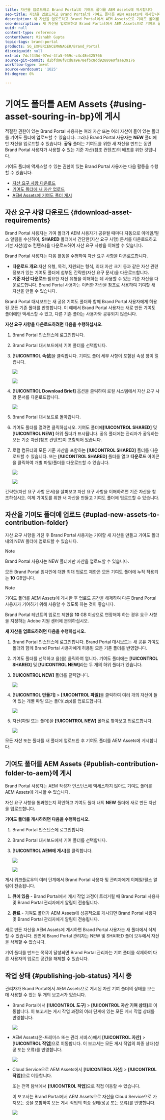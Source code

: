 ```yaml
---
title: 자산을 업로드하고 Brand Portal의 기여도 폴더를 AEM Assets에 게시합니다
seo-title: 자산을 업로드하고 Brand Portal의 기여도 폴더를 AEM Assets에 게시합니다
description: 새 자산을 업로드하고 Brand Portal에서 AEM Assets으로 기여도 폴더를 게시하는 방법에 대한 통찰력을 얻을 수 있습니다.
seo-description: 새 자산을 업로드하고 Brand Portal에서 AEM Assets으로 기여도 폴더를 게시하는 방법에 대한 통찰력을 얻을 수 있습니다.
uuid: null
content-type: reference
contentOwner: Vishabh Gupta
topic-tags: brand-portal
products: SG_EXPERIENCEMANAGER/Brand_Portal
discoiquuid: null
exl-id: 7dcf445d-97ed-4fa5-959c-c4c48e325766
source-git-commit: d2bfd06f8cd8a9e78efbc8dd92880e0faae39176
workflow-type: tm+mt
source-wordcount: '1025'
ht-degree: 0%

---
```


# 기여도 폴더를 AEM Assets {#using-asset-souring-in-bp}에 게시

적절한 권한이 있는 Brand Portal 사용자는 여러 자산 또는 여러 자산이 들어 있는 폴더를 기여도 폴더에 업로드할 수 있습니다. 그러나 Brand Portal 사용자는 **NEW** 폴더에만 자산을 업로드할 수 있습니다. **공유** 폴더는 기여도를 위한 새 자산을 만드는 동안 Brand Portal 사용자가 사용할 수 있는 기준 자산(참조 컨텐츠)의 배포를 위한 것입니다.

기여도 폴더에 액세스할 수 있는 권한이 있는 Brand Portal 사용자는 다음 활동을 수행할 수 있습니다.

* [자산 요구 사항 다운로드](#download-asset-requirements)
* [기여도 폴더에 새 자산 업로드](#uplad-new-assets-to-contribution-folder)
* [AEM Assets에 기여도 폴더 게시](#publish-contribution-folder-to-aem)

## 자산 요구 사항 다운로드 {#download-asset-requirements}

Brand Portal 사용자는 기여 폴더가 AEM 사용자가 공유될 때마다 자동으로 이메일/펄스 알림을 수신하여, **SHARED** 폴더에서 간단한(자산 요구 사항) 문서를 다운로드하고 기본 자산(참조 컨텐츠)을 다운로드하여 자산 요구 사항을 이해할 수 있습니다.

Brand Portal 사용자는 다음 활동을 수행하여 자산 요구 사항을 다운로드합니다.

* **다운로드 개요**:자산 유형, 목적, 지원되는 형식, 최대 자산 크기 등과 같은 자산 관련 정보가 있는 기여도 폴더에 첨부된 간략한(자산 요구 문서)을 다운로드합니다.
* **기준 자산 다운로드**:필요한 자산 유형을 이해하는 데 사용할 수 있는 기준 자산을 다운로드합니다. Brand Portal 사용자는 이러한 자산을 참조로 사용하여 기여할 새 자산을 만들 수 있습니다.

Brand Portal 대시보드는 새 공유 기여도 폴더와 함께 Brand Portal 사용자에게 허용된 모든 기존 폴더를 반영합니다. 이 예에서 Brand Portal 사용자는 새로 만든 기여도 폴더에만 액세스할 수 있고, 다른 기존 폴더는 사용자와 공유되지 않습니다.

**자산 요구 사항을 다운로드하려면 다음을 수행하십시오.**

1. Brand Portal 인스턴스에 로그인합니다.
1. Brand Portal 대시보드에서 기여 폴더를 선택합니다.
1. **[!UICONTROL 속성]**&#x200B;을 클릭합니다. 기여도 폴더 세부 사항이 포함된 속성 창이 열립니다.

   ![](assets/properties.png)

   ![](assets/download-asset-requirement2.png)

1. **[!UICONTROL Download Brief]** 옵션을 클릭하여 로컬 시스템에서 자산 요구 사항 문서를 다운로드합니다.

   ![](assets/download.png)

1. Brand Portal 대시보드로 돌아갑니다.
1. 기여도 폴더를 열려면 클릭하십시오. 기여도 폴더에&#x200B;**[!UICONTROL SHARED]** 및 **[!UICONTROL NEW]** 하위 폴더가 표시됩니다. 공유 폴더에는 관리자가 공유하는 모든 기준 자산(참조 컨텐츠)이 포함되어 있습니다.
1. 로컬 컴퓨터의 모든 기준 자산을 포함하는 **[!UICONTROL SHARED]** 폴더를 다운로드할 수 있습니다.
또는 **[!UICONTROL SHARED]** 폴더를 열고 **다운로드** 아이콘을 클릭하여 개별 파일/폴더를 다운로드할 수 있습니다.

   ![](assets/download.png)

   ![](assets/download-asset-requirement4.png)

간략한(자산 요구 사항 문서)을 살펴보고 자산 요구 사항을 이해하려면 기준 자산을 참조하십시오. 이제 기여도를 위한 새 자산을 만들고 기여도 폴더에 업로드할 수 있습니다.


## 자산을 기여도 폴더에 업로드 {#uplad-new-assets-to-contribution-folder}

자산 요구 사항을 거친 후 Brand Portal 사용자는 기여할 새 자산을 만들고 기여도 폴더 내의 NEW 폴더에 업로드할 수 있습니다.

>[!NOTE]
>
>Brand Portal 사용자는 NEW 폴더에만 자산을 업로드할 수 있습니다.
>
>모든 Brand Portal 임차인에 대한 최대 업로드 제한은 모든 기여도 폴더에 누적 적용되는 **10** GB입니다.

>[!NOTE]
>
>기여도 폴더를 AEM Assets에 게시한 후 업로드 공간을 해제하여 다른 Brand Portal 사용자가 기여하기 위해 사용할 수 있도록 하는 것이 좋습니다.
>
>Brand Portal 테넌트의 업로드 제한을 **10** GB 이상으로 연장해야 하는 경우 요구 사항을 지정하는 Adobe 지원 센터에 문의하십시오.


**새 자산을 업로드하려면 다음을 수행하십시오.**

1. Brand Portal 인스턴스에 로그인합니다.
Brand Portal 대시보드는 새 공유 기여도 폴더와 함께 Brand Portal 사용자에게 허용된 모든 기존 폴더를 반영합니다.

1. 기여도 폴더를 선택하고 을(를) 클릭하여 엽니다. 기여도 폴더에는 **[!UICONTROL SHARED]** 및 **[!UICONTROL NEW]**&#x200B;라는 두 개의 하위 폴더가 있습니다.

1. **[!UICONTROL NEW]** 폴더를 클릭합니다.

   ![](assets/upload-new-assets4.png)

1. **[!UICONTROL 만들기]** > **[!UICONTROL 파일]**&#x200B;을 클릭하여 여러 개의 자산이 들어 있는 개별 파일 또는 폴더(.zip)를 업로드합니다.

   ![](assets/upload-new-assets5.png)

1. 자산(파일 또는 폴더)을 **[!UICONTROL NEW]** 폴더로 찾아보고 업로드합니다.

   ![](assets/upload-new-assets6.png)

모든 자산 또는 폴더를 새 폴더에 업로드한 후 기여도 폴더를 AEM Assets에 게시합니다.


## 기여도 폴더를 AEM Assets {#publish-contribution-folder-to-aem}에 게시

Brand Portal 사용자는 AEM 작성자 인스턴스에 액세스하지 않아도 기여도 폴더를 AEM Assets에 게시할 수 있습니다.

자산 요구 사항을 통과했는지 확인하고 기여도 폴더 내의 **NEW** 폴더에 새로 만든 자산을 업로드합니다.

**기여도 폴더를 게시하려면 다음을 수행하십시오.**

1. Brand Portal 인스턴스에 로그인합니다.

1. Brand Portal 대시보드에서 기여 폴더를 선택합니다.
1. **[!UICONTROL AEM에 게시]**&#x200B;를 클릭합니다.

   ![](assets/export.png)

   ![](assets/publish-contribution-folder-to-aem1.png)

게시 워크플로우의 여러 단계에서 Brand Portal 사용자 및 관리자에게 이메일/펄스 알림이 전송됩니다.
1. **큐에 있음**  - Brand Portal에서 게시 작업 과정이 트리거될 때 Brand Portal 사용자 및 Brand Portal 관리자에게 알림이 전송됩니다.

1. **완료**  - 기여도 폴더가 AEM Assets에 성공적으로 게시되면 Brand Portal 사용자 및 Brand Portal 관리자에게 알림이 전송됩니다.

새로 만든 자산을 AEM Assets에 게시하면 Brand Portal 사용자는 새 폴더에서 삭제할 수 있습니다. 반면에 Brand Portal 관리자는 NEW 및 SHARED 폴더 모두에서 자산을 삭제할 수 있습니다.

기여 폴더를 만드는 목적이 달성되면 Brand Portal 관리자는 기여 폴더를 삭제하여 다른 사용자의 업로드 공간을 해제할 수 있습니다.

## 작업 상태 {#publishing-job-status} 게시 중

관리자가 Brand Portal에서 AEM Assets으로 게시된 자산 기여 폴더의 상태를 보는 데 사용할 수 있는 두 개의 보고서가 있습니다.

* Brand Portal에서 **[!UICONTROL 도구]** > **[!UICONTROL 자산 기여 상태]**&#x200B;로 이동합니다. 이 보고서는 게시 작업 과정의 여러 단계에 있는 모든 게시 작업 상태를 반영합니다.

   ![](assets/contribution-folder-status.png)

* AEM Assets(온-프레미스 또는 관리 서비스)에서 **[!UICONTROL 자산]** > **[!UICONTROL 작업]**&#x200B;으로 이동합니다. 이 보고서는 모든 게시 작업의 최종 상태(성공 또는 오류)를 반영합니다.

   ![](assets/publishing-status.png)

* Cloud Service으로 AEM Assets에서 **[!UICONTROL 자산]** > **[!UICONTROL 작업]**&#x200B;으로 이동합니다.

   또는 전역 탐색에서 **[!UICONTROL 작업]**&#x200B;으로 직접 이동할 수 있습니다.

   이 보고서는 Brand Portal에서 AEM Assets으로 자산을 Cloud Service으로 가져오는 것을 포함하여 모든 게시 작업의 최종 상태(성공 또는 오류)를 반영합니다.

   ![](assets/cloud-service-job-status.png)

<!--
>[!NOTE]
>
>Currently, no report is generated in AEM Assets as a Cloud Service for the Asset Sourcing workflow. 
-->
